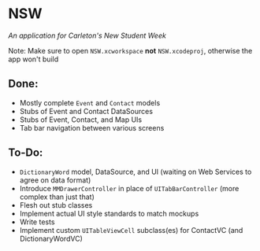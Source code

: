 NSW
===
*An application for Carleton's New Student Week*

Note: Make sure to open ```NSW.xcworkspace``` **not** ```NSW.xcodeproj```, otherwise the app won't build

Done:
---
- Mostly complete ```Event``` and ```Contact``` models
- Stubs of Event and Contact DataSources
- Stubs of Event, Contact, and Map UIs
- Tab bar navigation between various screens

To-Do:
---
- ```DictionaryWord``` model, DataSource, and UI (waiting on Web Services to agree on data format)
- Introduce ```MMDrawerController``` in place of ```UITabBarController``` (more complex than just that)
- Flesh out stub classes
- Implement actual UI style standards to match mockups
- Write tests
- Implement custom ```UITableViewCell``` subclass(es) for ContactVC (and DictionaryWordVC)
